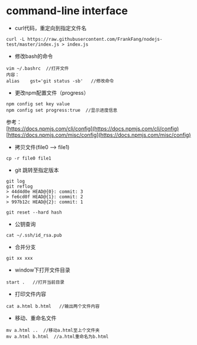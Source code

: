 # command-line interface
+ curl代码，重定向到指定文件名
```
curl -L https://raw.githubusercontent.com/FrankFang/nodejs-test/master/index.js > index.js
```
+ 修改bash的命令
```
vim ~/.bashrc  //打开文件
内容：
alias    gst='git status -sb'   //修改命令
```
+ 更改npm配置文件（progress）
```
npm config set key value
npm config set progress:true  //显示进度信息
```
参考：   
[https://docs.npmjs.com/cli/config](https://docs.npmjs.com/cli/config)   
[https://docs.npmjs.com/misc/config](https://docs.npmjs.com/misc/config)
+ 拷贝文件(file0 --> file1)
```
cp -r file0 file1
```
+ git 跳转至指定版本
```
git log
git reflog
> 44d4d0e HEAD@{0}: commit: 3
> fe6cd0f HEAD@{1}: commit: 2
> 997b12c HEAD@{2}: commit: 1

git reset --hard hash
```
+ 公钥查询
```
cat ~/.ssh/id_rsa.pub
```
+ 合并分支
```
git xx xxx
```
+ window下打开文件目录
```
start .   //打开当前目录
```
+ 打印文件内容
```
cat a.html b.html   //输出两个文件内容
```
+ 移动、重命名文件
```
mv a.html ..  //移动a.html至上个文件夹
mv a.html b.html  //a.html重命名为b.html
```
